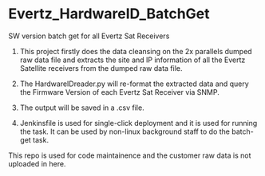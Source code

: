 # Evertz_HardwareID_BatchGet
SW version batch get for all Evertz Sat Receivers



1. This project firstly does the data cleansing on the 2x parallels dumped raw data file 
and extracts the site and IP information of all the Evertz Satellite receivers from the dumped raw data file.

2. The HardwareIDreader.py will re-format the extracted data and query the Firmware Version of each Evertz Sat Receiver via SNMP.

3. The output will be saved in a .csv file.

4. Jenkinsfile is used for single-click deployment and it is used for running the task. 
It can be used by non-linux background staff to do the batch-get task.


This repo is used for code maintainence and the customer raw data is not uploaded in here.
